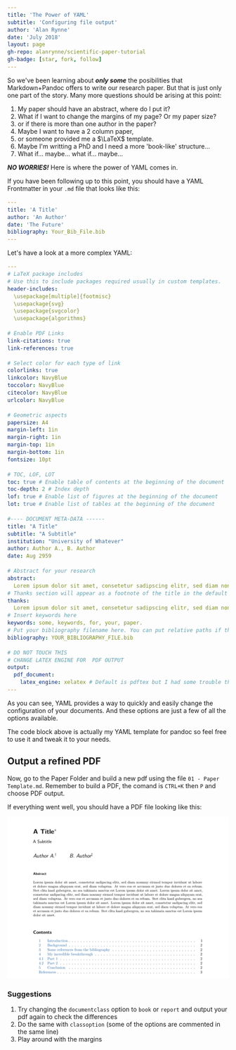 ```yaml
---
title: 'The Power of YAML'
subtitle: 'Configuring file output'
author: 'Alan Rynne'
date: 'July 2018'
layout: page
gh-repo: alanrynne/scientific-paper-tutorial
gh-badge: [star, fork, follow]
---
```


So we've been learning about ***only some*** the posibilities that Markdown+Pandoc offers to write our research paper. But that is just only one part of the story. Many more questions should be arising at this point:

1. My paper should have an abstract, where do I put it?
2. What if I want to change the margins of my page? Or my paper size?
3. or if there is more than one author in the paper?
4. Maybe I want to have a 2 column paper,
5. or someone provided me a $\LaTeX$ template.
6. Maybe I'm writting a PhD and I need a more 'book-like' structure...
7. What if... maybe... what if... maybe...

***NO WORRIES!*** Here is where the power of YAML comes in.

If you have been following up to this point, you should have a YAML Frontmatter in your `.md` file that looks like this:

```YAML
---
title: 'A Title'
author: 'An Author'
date: 'The Future'
bibliography: Your_Bib_File.bib
---
```

Let's have a look at a more complex YAML:

```YAML
---
# LaTeX package includes
# Use this to include packages required usually in custom templates.
header-includes:
  \usepackage[multiple]{footmisc}
  \usepackage{svg}
  \usepackage{svgcolor}
  \usepackage{algorithms}

# Enable PDF Links
link-citations: true
link-references: true

# Select color for each type of link
colorlinks: true
linkcolor: NavyBlue
toccolor: NavyBlue
citecolor: NavyBlue
urlcolor: NavyBlue

# Geometric aspects
papersize: A4
margin-left: 1in
margin-right: 1in
margin-top: 1in
margin-bottom: 1in
fontsize: 10pt

# TOC, LOF, LOT
toc: true # Enable table of contents at the beginning of the document
toc-depth: 2 # Index depth
lof: true # Enable list of figures at the beginning of the document
lot: true # Enable list of tables at the beginning of the document

#---- DOCUMENT META-DATA ------
title: "A Title"
subtitle: "A Subtitle"
institution: "University of Whatever"
author: Author A., B. Author
date: Aug 2959

# Abstract for your research
abstract:
  Lorem ipsum dolor sit amet, consetetur sadipscing elitr, sed diam nonumy eirmod tempor invidunt ut labore et dolore magna aliquyam erat, sed diam voluptua. At vero eos et accusam et justo duo dolores et ea rebum. Stet clita kasd gubergren, no sea takimata sanctus est Lorem ipsum dolor sit amet. Lorem ipsum dolor sit amet, consetetur sadipscing elitr, sed diam nonumy eirmod tempor invidunt ut labore et dolore magna aliquyam erat, sed diam voluptua. At vero eos et accusam et justo duo dolores et ea rebum. Stet clita kasd gubergren, no sea takimata sanctus est Lorem ipsum dolor sit amet. Lorem ipsum dolor sit amet, consetetur sadipscing elitr, sed diam nonumy eirmod tempor invidunt ut labore et dolore magna aliquyam erat, sed diam voluptua. At vero eos et accusam et justo duo dolores et ea rebum. Stet clita kasd gubergren, no sea takimata sanctus est Lorem ipsum dolor sit amet.
# Thanks section will appear as a footnote of the title in the default template. If you don't like this you can just erase it.
thanks:
  Lorem ipsum dolor sit amet, consetetur sadipscing elitr, sed diam nonumy eirmod tempor invidunt ut labore et dolore magna aliquyam erat, sed diam voluptua. At vero eos et accusam et justo duo dolores et ea rebum. Stet clita kasd gubergren, no sea takimata sanctus est Lorem ipsum dolor sit amet.
# Insert keywords here
keywords: some, keywords, for, your, paper.
# Put your bibliography filename here. You can put relative paths if the file is inside a folder in your working directory, or even the complete file path.
bibliography: YOUR_BIBLIOGRAPHY_FILE.bib

# DO NOT TOUCH THIS
# CHANGE LATEX ENGINE FOR  PDF OUTPUT
output:
  pdf_document: 
    latex_engine: xelatex # Default is pdftex but I had some trouble that xelatex seemed to solve. If nothing is wrong, don't touch this.
---
```

As you can see, YAML provides a way to quickly and easily change the configuration of your documents. And these options are just a few of all the options available.

The code block above is actually my YAML template for pandoc so feel free to use it and tweak it to your needs.

## Output a refined PDF

 Now, go to the Paper Folder and build a new pdf using the file `01 - Paper Template.md`. Remember to build a PDF, the comand is `CTRL+K` then `P` and choose PDF output.

 If everything went well, you should have a PDF file looking like this:

![Paper Template result](../img/paperTemplateResult.png)

### Suggestions

1. Try changing the `documentclass` option to `book` or `report` and output your pdf again to check the differences
2. Do the same with `classoption` (some of the options are commented in the same line)
3. Play around with the margins